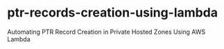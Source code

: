 # ptr-records-creation-using-lambda
Automating PTR Record Creation in Private Hosted Zones Using AWS Lambda

